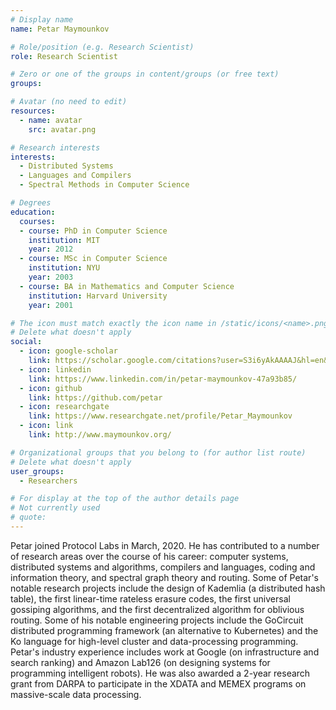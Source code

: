 ```yaml
---
# Display name
name: Petar Maymounkov

# Role/position (e.g. Research Scientist)
role: Research Scientist

# Zero or one of the groups in content/groups (or free text)
groups:

# Avatar (no need to edit)
resources:
  - name: avatar
    src: avatar.png

# Research interests
interests:
  - Distributed Systems
  - Languages and Compilers
  - Spectral Methods in Computer Science

# Degrees
education:
  courses:
  - course: PhD in Computer Science
    institution: MIT
    year: 2012
  - course: MSc in Computer Science
    institution: NYU
    year: 2003
  - course: BA in Mathematics and Computer Science
    institution: Harvard University
    year: 2001

# The icon must match exactly the icon name in /static/icons/<name>.png
# Delete what doesn't apply
social:
  - icon: google-scholar
    link: https://scholar.google.com/citations?user=S3i6yAkAAAAJ&hl=en&oi=ao
  - icon: linkedin
    link: https://www.linkedin.com/in/petar-maymounkov-47a93b85/
  - icon: github
    link: https://github.com/petar  
  - icon: researchgate
    link: https://www.researchgate.net/profile/Petar_Maymounkov
  - icon: link
    link: http://www.maymounkov.org/

# Organizational groups that you belong to (for author list route)
# Delete what doesn't apply
user_groups:
  - Researchers

# For display at the top of the author details page
# Not currently used
# quote:
---
```


Petar joined Protocol Labs in March, 2020. He has contributed to a number of research areas over the course of his career: computer systems, distributed systems and algorithms, compilers and languages, coding and information theory, and spectral graph theory and routing. Some of Petar's notable research projects include the design of Kademlia (a distributed hash table), the first linear-time rateless erasure codes, the first universal gossiping algorithms, and the first decentralized algorithm for oblivious routing. Some of his notable engineering projects include the GoCircuit distributed programming framework (an alternative to Kubernetes) and the Ko language for high-level cluster and data-processing programming. Petar's industry experience includes work at Google (on infrastructure and search ranking) and Amazon Lab126 (on designing systems for programming intelligent robots). He was also awarded a 2-year research grant from DARPA to participate in the XDATA and MEMEX programs on massive-scale data processing.
